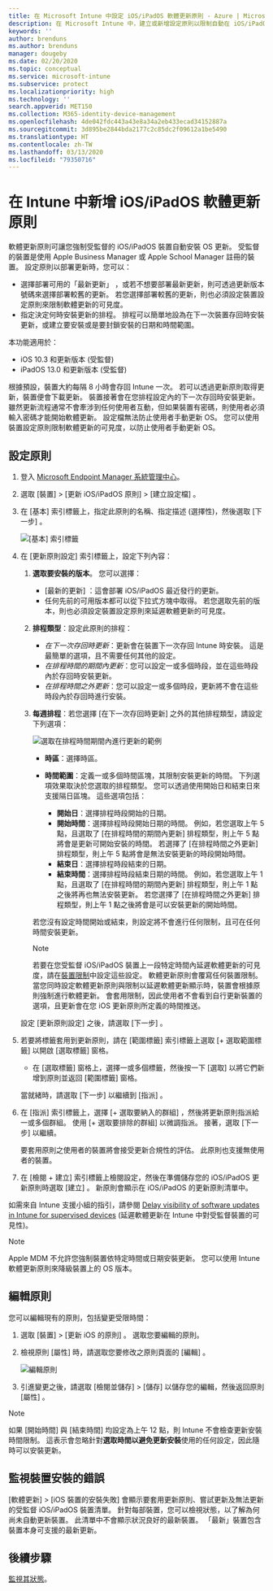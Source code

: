 ```yaml
---
title: 在 Microsoft Intune 中設定 iOS/iPadOS 軟體更新原則 - Azure | Microsoft Docs
description: 在 Microsoft Intune 中，建立或新增設定原則以限制自動在 iOS/iPadOS 裝置上安裝軟體更新的時間。 您可以選擇未安裝更新的日期與時間。 您也可以將此原則指派給群組、使用者或裝置，並檢查是否有任何安裝失敗。
keywords: ''
author: brenduns
ms.author: brenduns
manager: dougeby
ms.date: 02/20/2020
ms.topic: conceptual
ms.service: microsoft-intune
ms.subservice: protect
ms.localizationpriority: high
ms.technology: ''
search.appverid: MET150
ms.collection: M365-identity-device-management
ms.openlocfilehash: 4de042fdc443a43e8a34a2eb433ecad34152887a
ms.sourcegitcommit: 3d895be2844bda2177c2c85dc2f09612a1be5490
ms.translationtype: HT
ms.contentlocale: zh-TW
ms.lasthandoff: 03/13/2020
ms.locfileid: "79350716"
---
```

# <a name="add-iosipados-software-update-policies-in-intune"></a>在 Intune 中新增 iOS/iPadOS 軟體更新原則

軟體更新原則可讓您強制受監督的 iOS/iPadOS 裝置自動安裝 OS 更新。 受監督的裝置是使用 Apple Business Manager 或 Apple School Manager 註冊的裝置。 設定原則以部署更新時，您可以：

- 選擇部署可用的「最新更新」  ，或若不想要部署最新更新，則可透過更新版本號碼來選擇部署較舊的更新。 若您選擇部署較舊的更新，則也必須設定裝置設定原則來限制軟體更新的可見度。
- 指定決定何時安裝更新的排程。 排程可以簡單地設為在下一次裝置存回時安裝更新，或建立要安裝或是要封鎖安裝的日期和時間範圍。

本功能適用於：

- iOS 10.3 和更新版本 (受監督)
- iPadOS 13.0 和更新版本 (受監督)

根據預設，裝置大約每隔 8 小時會存回 Intune 一次。 若可以透過更新原則取得更新，裝置便會下載更新。 裝置接著會在您排程設定內的下一次存回時安裝更新。 雖然更新流程通常不會牽涉到任何使用者互動，但如果裝置有密碼，則使用者必須輸入密碼才能開始軟體更新。 設定檔無法防止使用者手動更新 OS。 您可以使用裝置設定原則限制軟體更新的可見度，以防止使用者手動更新 OS。

## <a name="configure-the-policy"></a>設定原則

1. 登入 [Microsoft Endpoint Manager 系統管理中心](https://go.microsoft.com/fwlink/?linkid=2109431)。
2. 選取 [裝置]   > [更新 iOS/iPadOS 原則]   > [建立設定檔]  。
3. 在 [基本]  索引標籤上，指定此原則的名稱、指定描述 (選擇性)，然後選取 [下一步]  。

   ![[基本] 索引標籤](./media/software-updates-ios/basics-tab.png)

4. 在 [更新原則設定]  索引標籤上，設定下列內容：

   1. **選取要安裝的版本**。 您可以選擇：

      - [最新的更新]  ：這會部署 iOS/iPadOS 最近發行的更新。
      - 任何先前的可用版本都可以從下拉式方塊中取得。 若您選取先前的版本，則也必須設定裝置設定原則來延遲軟體更新的可見度。

   2. **排程類型**：設定此原則的排程：

      - *在下一次存回時更新*：更新會在裝置下一次存回 Intune 時安裝。 這是最簡單的選項，且不需要任何其他的設定。
      - *在排程時間的期間內更新*：您可以設定一或多個時段，並在這些時段內於存回時安裝更新。
      - *在排程時間之外更新*：您可以設定一或多個時段，更新將不會在這些時段內於存回時進行安裝。

   3. **每週排程**：若您選擇 [在下一次存回時更新]  之外的其他排程類型，請設定下列選項：

      ![選取在排程時間期間內進行更新的範例](./media/software-updates-ios/scheduled-time.png)

      - **時區**：選擇時區。
      - **時間範圍**：定義一或多個時間區塊，其限制安裝更新的時間。 下列選項效果取決於您選取的排程類型。 您可以透過使用開始日和結束日來支援隔日區塊。 這些選項包括：

        - **開始日**：選擇排程時段開始的日期。
        - **開始時間**：選擇排程時段開始日期的時間。 例如，若您選取上午 5 點，且選取了 [在排程時間的期間內更新]  排程類型，則上午 5 點將會是更新可開始安裝的時間。 若選擇了 [在排程時間之外更新]  排程類型，則上午 5 點將會是無法安裝更新的時段開始時間。
        - **結束日**：選擇排程時段結束的日期。
        - **結束時間**：選擇排程時段結束日期的時間。 例如，若您選取上午 1 點，且選取了 [在排程時間的期間內更新]  排程類型，則上午 1 點之後將再也無法安裝更新。 若您選擇了 [在排程時間之外更新]  排程類型，則上午 1 點之後將會是可以安裝更新的開始時間。

       若您沒有設定時間開始或結束，則設定將不會進行任何限制，且可在任何時間安裝更新。  

       > [!NOTE]
       > 若要在您受監督 iOS/iPadOS 裝置上一段特定時間內延遲軟體更新的可見度，請在[裝置限制](../configuration/device-restrictions-ios.md#general)中設定這些設定。 軟體更新原則會覆寫任何裝置限制。 當您同時設定軟體更新原則與限制以延遲軟體更新顯示時，裝置會根據原則強制進行軟體更新。 會套用限制，因此使用者不會看到自行更新裝置的選項，且更新會在您 iOS 更新原則所定義的時間推送。

   設定 [更新原則設定]  之後，請選取 [下一步]  。

5. 若要將標籤套用到更新原則，請在 [範圍標籤]  索引標籤上選取 [+ 選取範圍標籤]  以開啟 [選取標籤]  窗格。

   - 在 [選取標籤]  窗格上，選擇一或多個標籤，然後按一下 [選取]  以將它們新增到原則並返回 [範圍標籤]  窗格。

   當就緒時，請選取 [下一步]  以繼續到 [指派]  。

6. 在 [指派]  索引標籤上，選擇 [+ 選取要納入的群組]  ，然後將更新原則指派給一或多個群組。 使用 [+ 選取要排除的群組]  以微調指派。 接著，選取 [下一步]  以繼續。

   要套用原則之使用者的裝置將會接受更新合規性的評估。 此原則也支援無使用者的裝置。

7. 在 [檢閱 + 建立]  索引標籤上檢閱設定，然後在準備儲存您的 iOS/iPadOS 更新原則時選取 [建立]  。 新原則會顯示在 iOS/iPadOS 的更新原則清單中。

如需來自 Intune 支援小組的指引，請參閱 [Delay visibility of software updates in Intune for supervised devices](https://techcommunity.microsoft.com/t5/Intune-Customer-Success/Delaying-visibility-of-software-updates-in-Intune-for-supervised/ba-p/345753) (延遲軟體更新在 Intune 中對受監督裝置的可見性)。

> [!NOTE]
> Apple MDM 不允許您強制裝置依特定時間或日期安裝更新。 您可以使用 Intune 軟體更新原則來降級裝置上的 OS 版本。

## <a name="edit-a-policy"></a>編輯原則

您可以編輯現有的原則，包括變更受限時間：

1. 選取 [裝置]   > [更新 iOS 的原則]  。 選取您要編輯的原則。

2. 檢視原則 [屬性]  時，請選取您要修改之原則頁面的 [編輯]  。

   ![編輯原則](./media/software-updates-ios/edit-policy.png)

3. 引進變更之後，請選取 [檢閱並儲存]   > [儲存]  以儲存您的編輯，然後返回原則 [屬性]  。

> [!NOTE]
> 如果 [開始時間]  與 [結束時間]  均設定為上午 12 點，則 Intune 不會檢查更新安裝時間限制。 這表示會忽略針對**選取時間以避免更新安裝**使用的任何設定，因此隨時可以安裝更新。

## <a name="monitor-device-installation-failures"></a>監視裝置安裝的錯誤

<!-- 1352223 -->
[軟體更新]   > [iOS 裝置的安裝失敗]  會顯示要套用更新原則、嘗試更新及無法更新的受監督 iOS/iPadOS 裝置清單。 針對每部裝置，您可以檢視狀態，以了解為何尚未自動更新裝置。 此清單中不會顯示狀況良好的最新裝置。 「最新」裝置包含裝置本身可支援的最新更新。

## <a name="next-steps"></a>後續步驟

[監視其狀態](../configuration/device-profile-monitor.md)。
